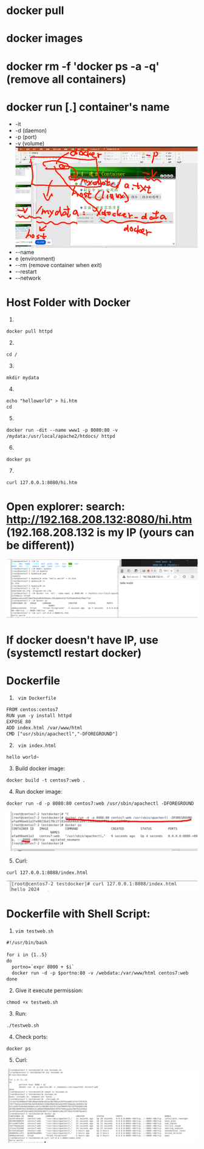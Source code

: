 # docker pull 
# docker images
# docker rm -f 'docker ps -a -q' (remove all containers)
# docker run [.] container's name 
* -it 
* -d (daemon) 
* -p (port) 
* -v (volume)
![alt text](image.png)
* --name
* e (environment)
* --rm (remove container when exit)
* --restart 
* --network
##
# Host Folder with Docker
1. 
```
docker pull httpd
```
2. 
``` 
cd /
```
3. 
```
mkdir mydata
```
4. 
```
echo "helloworld" > hi.htm
cd
```
5. 
```
docker run -dit --name www1 -p 8080:80 -v /mydata:/usr/local/apache2/htdocs/ httpd
```
6.  
```
docker ps
```
7. 
```
curl 127.0.0.1:8080/hi.htm
```
# Open explorer: search: http://192.168.208.132:8080/hi.htm (192.168.208.132 is my IP (yours can be different))
![alt text](image-1.png)
# If docker doesn't have IP, use (systemctl restart docker)

# Dockerfile
1. ``` vim Dockerfile```
```
FROM centos:centos7
RUN yum -y install httpd
EXPOSE 80
ADD index.html /var/www/html
CMD ["usr/sbin/apachectl","-DFOREGROUND"]
```
2. ``` vim index.html```
```
hello world~
```
3. Build docker image:
```
docker build -t centos7:web .
```
4. Run docker image:
```
docker run -d -p 8080:80 centos7:web /usr/sbin/apachectl -DFOREGROUND
```
![alt text](image-2.png)

5. Curl:
```
curl 127.0.0.1:8088/index.html
```
![alt text](image-3.png)

# Dockerfile with Shell Script:
1. ```vim testweb.sh```
```
#!/usr/bin/bash

for i in {1..5}
do
  portno=`expr 8000 + $i`
  docker run -d -p $portno:80 -v /webdata:/var/www/html centos7:web
done
```
2. Give it execute permission:
```
chmod +x testweb.sh
```
3. Run:
```
./testweb.sh
```
4. Check ports:
```
docker ps
```
5. Curl:

![alt text](image-4.png)